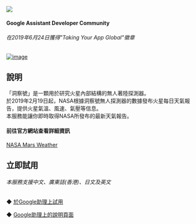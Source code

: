[![](https://lh3.googleusercontent.com/m6AndjL1T-BndHICYTed_LPaF2P3APyFaOL_DxpSlkPORIi6w14xob0V-CbDdtd-I5KNWzsygMw=s81)](https://assistant.google.com/services/a/uid/00000038183bf1fb)

#### Google Assistant Developer Community
 ###### 在2019年6月24日獲得"Taking Your App Global"徽章  
[![image](https://i.imgur.com/WH77t3L.png)](https://developers.google.com/assistant/community/developer-community-program)  

說明
-------
「洞察號」是一顆用於研究火星內部結構的無人著陸探測器。  
於2019年2月19日起，NASA根據洞察號無人探測器的數據發布火星每日天氣報告，提供火星氣溫、風速、氣壓等信息。  
本服務能讓你即時取得NASA所發布的最新天氣報告。  
  
#### 前往官方網站查看詳細資訊
[NASA Mars Weather](https://mars.nasa.gov/insight/weather/)
  
立即試用
-------
###### *本服務支援中文、廣東話(香港)、日文及英文*  
◆ [於Google助理上試用](https://assistant.google.com/services/invoke/uid/00000038183bf1fb)
  
◆ [Google助理上的說明頁面](https://assistant.google.com/services/a/uid/00000038183bf1fb)
